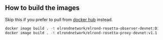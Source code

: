 ## How to build the images

Skip this if you prefer to pull from [docker hub](https://hub.docker.com/u/elrondnetwork) instead.

```bash
docker image build . -t elrondnetwork/elrond-rosetta-observer-devnet:D1.1.66.0 -f ./observer/Dockerfile
docker image build . -t elrondnetwork/elrond-rosetta-proxy-devnet:v1.1.16 -f ./proxy/Dockerfile
```